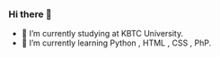 ### Hi there 👋


- 🔭 I’m currently studying at KBTC University.
- 🌱 I’m currently learning Python , HTML , CSS , PhP.
